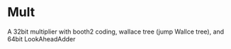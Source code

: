 # Mult
A 32bit multiplier with booth2 coding, wallace tree (jump Wallce tree), and 64bit LookAheadAdder

